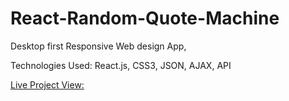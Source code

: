 # React-Random-Quote-Machine
Desktop first Responsive Web design App,

Technologies Used: React.js, CSS3, JSON, AJAX, API

<a href = "https://codepen.io/Manideep2207/pen/dyGqGLr">Live Project View:</a>
